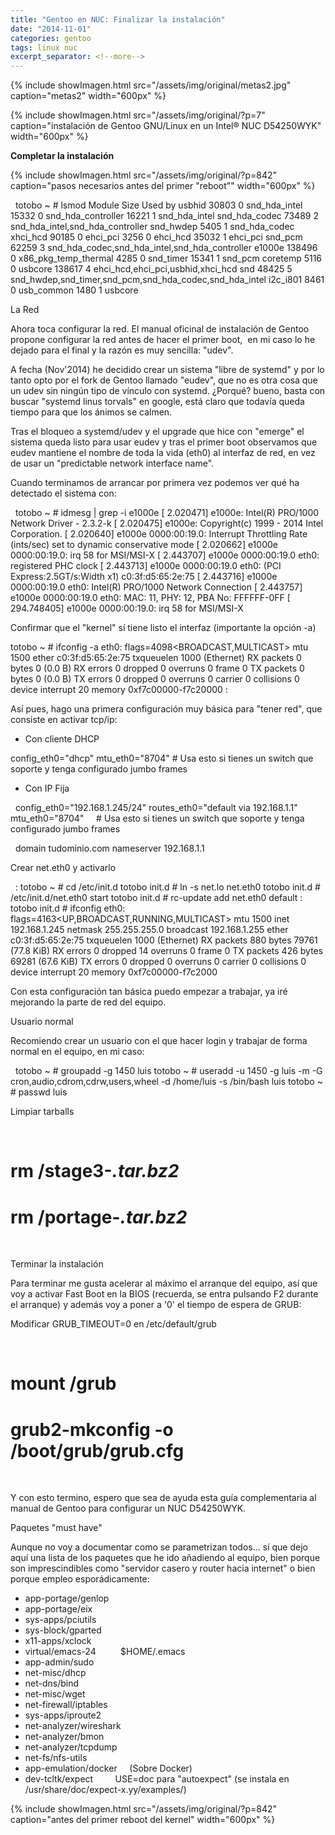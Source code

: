 ```yaml
---
title: "Gentoo en NUC: Finalizar la instalación"
date: "2014-11-01"
categories: gentoo
tags: linux nuc
excerpt_separator: <!--more-->
---
```


{% include showImagen.html
    src="/assets/img/original/metas2.jpg"
    caption="metas2"
    width="600px"
    %}

{% include showImagen.html
    src="/assets/img/original/?p=7"
    caption="instalación de Gentoo GNU/Linux en un Intel® NUC D54250WYK"
    width="600px"
    %}

**Completar la instalación**

{% include showImagen.html
    src="/assets/img/original/?p=842"
    caption="pasos necesarios antes del primer "reboot""
    width="600px"
    %}

 
 
totobo ~ # lsmod
Module Size Used by
usbhid 30803 0
snd_hda_intel 15332 0
snd_hda_controller 16221 1 snd_hda_intel
snd_hda_codec 73489 2 snd_hda_intel,snd_hda_controller
snd_hwdep 5405 1 snd_hda_codec
xhci_hcd 90185 0
ehci_pci 3256 0
ehci_hcd 35032 1 ehci_pci
snd_pcm 62259 3 snd_hda_codec,snd_hda_intel,snd_hda_controller
e1000e 138496 0
x86_pkg_temp_thermal 4285 0
snd_timer 15341 1 snd_pcm
coretemp 5116 0
usbcore 138617 4 ehci_hcd,ehci_pci,usbhid,xhci_hcd
snd 48425 5 snd_hwdep,snd_timer,snd_pcm,snd_hda_codec,snd_hda_intel
i2c_i801 8461 0
usb_common 1480 1 usbcore
 

La Red

Ahora toca configurar la red. El manual oficinal de instalación de Gentoo propone configurar la red antes de hacer el primer boot,  en mi caso lo he dejado para el final y la razón es muy sencilla: "udev".

A fecha (Nov'2014) he decidido crear un sistema "libre de systemd" y por lo tanto opto por el fork de Gentoo llamado "eudev", que no es otra cosa que un udev sin ningún tipo de vínculo con systemd. ¿Porqué? bueno, basta con buscar "systemd linus torvals" en google, está claro que todavía queda tiempo para que los ánimos se calmen.

Tras el bloqueo a systemd/udev y el upgrade que hice con "emerge" el sistema queda listo para usar eudev y tras el primer boot observamos que eudev mantiene el nombre de toda la vida (eth0) al interfaz de red, en vez de usar un "predictable network interface name".

Cuando terminamos de arrancar por primera vez podemos ver qué ha detectado el sistema con:

 
 
totobo ~ # idmesg | grep -i e1000e
[ 2.020471] e1000e: Intel(R) PRO/1000 Network Driver - 2.3.2-k
[ 2.020475] e1000e: Copyright(c) 1999 - 2014 Intel Corporation.
[ 2.020640] e1000e 0000:00:19.0: Interrupt Throttling Rate (ints/sec) set to dynamic conservative mode
[ 2.020662] e1000e 0000:00:19.0: irq 58 for MSI/MSI-X
[ 2.443707] e1000e 0000:00:19.0 eth0: registered PHC clock
[ 2.443713] e1000e 0000:00:19.0 eth0: (PCI Express:2.5GT/s:Width x1) c0:3f:d5:65:2e:75
[ 2.443716] e1000e 0000:00:19.0 eth0: Intel(R) PRO/1000 Network Connection
[ 2.443757] e1000e 0000:00:19.0 eth0: MAC: 11, PHY: 12, PBA No: FFFFFF-0FF
[ 294.748405] e1000e 0000:00:19.0: irq 58 for MSI/MSI-X

Confirmar que el "kernel" sí tiene listo el interfaz (importante la opción -a)

totobo ~ # ifconfig -a
eth0: flags=4098<BROADCAST,MULTICAST> mtu 1500
ether c0:3f:d5:65:2e:75 txqueuelen 1000 (Ethernet)
RX packets 0 bytes 0 (0.0 B)
RX errors 0 dropped 0 overruns 0 frame 0
TX packets 0 bytes 0 (0.0 B)
TX errors 0 dropped 0 overruns 0 carrier 0 collisions 0
device interrupt 20 memory 0xf7c00000-f7c20000
:
 

Así pues, hago una primera configuración muy básica para "tener red", que consiste en activar tcp/ip:

- Con cliente DHCP

config_eth0="dhcp"
mtu_eth0="8704" # Usa esto si tienes un switch que soporte y tenga configurado jumbo frames
 

- Con IP Fija

 
config_eth0="192.168.1.245/24"
routes_eth0="default via 192.168.1.1"
mtu_eth0="8704"     # Usa esto si tienes un switch que soporte y tenga configurado jumbo frames
 

 
domain tudominio.com
nameserver 192.168.1.1
 

Crear net.eth0 y activarlo

 
 
:
totobo ~ # cd /etc/init.d
totobo init.d # ln -s net.lo net.eth0
totobo init.d # /etc/init.d/net.eth0 start
totobo init.d # rc-update add net.eth0 default
:
totobo init.d # ifconfig
eth0: flags=4163<UP,BROADCAST,RUNNING,MULTICAST> mtu 1500
inet 192.168.1.245 netmask 255.255.255.0 broadcast 192.168.1.255
ether c0:3f:d5:65:2e:75 txqueuelen 1000 (Ethernet)
RX packets 880 bytes 79761 (77.8 KiB)
RX errors 0 dropped 14 overruns 0 frame 0
TX packets 426 bytes 69281 (67.6 KiB)
TX errors 0 dropped 0 overruns 0 carrier 0 collisions 0
device interrupt 20 memory 0xf7c00000-f7c2000
 

Con esta configuración tan básica puedo empezar a trabajar, ya iré mejorando la parte de red del equipo.

Usuario normal

Recomiendo crear un usuario con el que hacer login y trabajar de forma normal en el equipo, en mi caso:

 
 
totobo ~ # groupadd -g 1450 luis
totobo ~ # useradd -u 1450 -g luis -m -G cron,audio,cdrom,cdrw,users,wheel -d /home/luis -s /bin/bash luis
totobo ~ # passwd luis
 

Limpiar tarballs

 
 
# rm /stage3-*.tar.bz2*
# rm /portage-*.tar.bz2*
 

Terminar la instalación

Para terminar me gusta acelerar al máximo el arranque del equipo, así que voy a activar Fast Boot en la BIOS (recuerda, se entra pulsando F2 durante el arranque) y además voy a poner a '0' el tiempo de espera de GRUB:

Modificar GRUB_TIMEOUT=0 en /etc/default/grub

 
 
# mount /grub
# grub2-mkconfig -o /boot/grub/grub.cfg
 

Y con esto termino, espero que sea de ayuda esta guía complementaria al manual de Gentoo para configurar un NUC D54250WYK.

Paquetes "must have"

Aunque no voy a documentar como se parametrizan todos... sí que dejo aquí una lista de los paquetes que he ido añadiendo al equipo, bien porque son imprescindibles como "servidor casero y router hacia internet" o bien porque empleo esporádicamente:

- app-portage/genlop
- app-portage/eix
- sys-apps/pciutils
- sys-block/gparted
- x11-apps/xclock
- virtual/emacs-24          $HOME/.emacs
- app-admin/sudo
- net-misc/dhcp
- net-dns/bind
- net-misc/wget
- net-firewall/iptables
- sys-apps/iproute2
- net-analyzer/wireshark
- net-analyzer/bmon
- net-analyzer/tcpdump
- net-fs/nfs-utils
- app-emulation/docker     (Sobre Docker)
- dev-tcltk/expect         USE=doc para "autoexpect" (se instala en /usr/share/doc/expect-x.yy/examples/)

{% include showImagen.html
    src="/assets/img/original/?p=842"
    caption="antes del primer reboot del kernel"
    width="600px"
    %}
